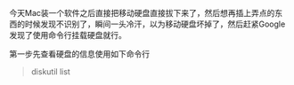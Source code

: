 今天Mac装一个软件之后直接把移动硬盘直接拔下来了，然后想再插上弄点的东西的时候发现不识别了，瞬间一头冷汗，以为移动硬盘坏掉了，然后赶紧Google发现了使用命令行挂载硬盘就行。

第一步先查看硬盘的信息使用如下命令行

> diskutil list
